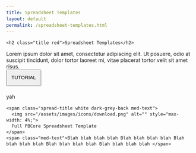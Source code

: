 ```yaml
---
title: Spreadsheet Templates
layout: default
permalink: /spreadsheet-templates.html
---
```


<div class="row">
  <div class="col-md-12">

    <h2 class="title red">Spreadsheet Templates</h2>
  </div>
</div>

<div class="row">
  <div class="col-md-6 med-text">
    Lorem ipsum dolor sit amet, consectetur adipiscing elit. Ut posuere, odio at suscipit tincidunt, dolor tortor laoreet mi, vitae placerat tortor velit sit amet risus.
  </div>

  <div class="col-md-6">
    <button type="button" class="pb-button pb-button-who" name="button" style="padding:2.4%;">
      TUTORIAL
    </button>
  </div>
</div>

<div class="row" style="margin-top:4%;">
  <div class="col-md-3">
  yah
  </div>

  <div class="col-md-9">

    <span class="spread-title white dark-grey-back med-text">
      <img src="/assets/images/icons/download.png" alt="" style="max-width: 4%;">
      Full PBCore Spreadsheet Template
    </span>
    <span class="med-text">Blah blah blah blah Blah blah blah blah Blah blah blah blah Blah blah blah blah Blah blah blah blah </span>

  </div>
</div>
